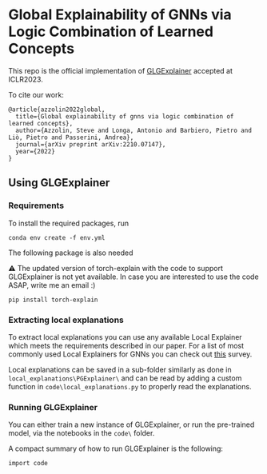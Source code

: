 # Global Explainability of GNNs via Logic Combination of Learned Concepts

This repo is the official implementation of [GLGExplainer](https://arxiv.org/abs/2210.07147) accepted at ICLR2023.

To cite our work:


```
@article{azzolin2022global,
  title={Global explainability of gnns via logic combination of learned concepts},
  author={Azzolin, Steve and Longa, Antonio and Barbiero, Pietro and Liò, Pietro and Passerini, Andrea},
  journal={arXiv preprint arXiv:2210.07147},
  year={2022}
}
```


## Using GLGExplainer

### Requirements

To install the required packages, run

```
conda env create -f env.yml
```

The following package is also needed

:warning: The updated version of torch-explain with the code to support GLGExplainer is not yet available. In case you are interested to use the code ASAP, write me an email :) 

```
pip install torch-explain
```

### Extracting local explanations

To extract local explanations you can use any available Local Explainer which meets the requirements described in our paper. For a list of most commonly used Local Explainers for GNNs you can check out [this](https://arxiv.org/abs/2210.15304) survey.

Local explanations can be saved in a sub-folder similarly as done in `local_explanations\PGExplainer\` and can be read by adding a custom function in `code\local_explanations.py` to properly read the explanations.

### Running GLGExplainer

You can either train a new instance of GLGExplainer, or run the pre-trained model, via the notebooks in the `code\` folder. 

A compact summary of how to run GLGExplainer is the following:

```
import code

```
